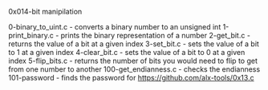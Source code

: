 0x014-bit manipilation

0-binary_to_uint.c - converts a binary number to an unsigned int
1-print_binary.c - prints the binary representation of a number
2-get_bit.c - returns the value of a bit at a given index
3-set_bit.c - sets the value of a bit to 1 at a given index
4-clear_bit.c - sets the value of a bit to 0 at a given index
5-flip_bits.c - returns the number of bits you would need to flip to get from one number to another
100-get_endianness.c - checks the endianness
101-password - finds the password for https://github.com/alx-tools/0x13.c
